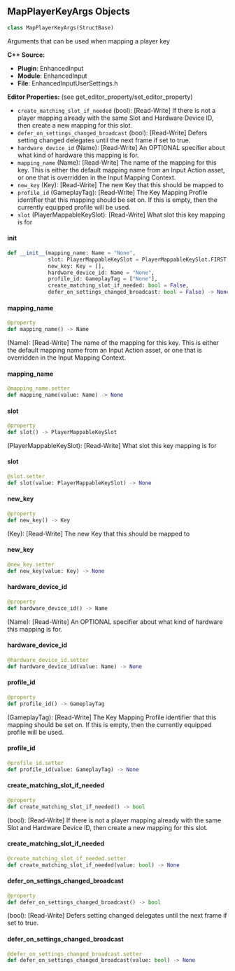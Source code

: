 ## MapPlayerKeyArgs Objects

```python
class MapPlayerKeyArgs(StructBase)
```

Arguments that can be used when mapping a player key

**C++ Source:**

- **Plugin**: EnhancedInput
- **Module**: EnhancedInput
- **File**: EnhancedInputUserSettings.h

**Editor Properties:** (see get_editor_property/set_editor_property)

- ``create_matching_slot_if_needed`` (bool):  [Read-Write] If there is not a player mapping already with the same Slot and Hardware Device ID, then create a new mapping for this slot.
- ``defer_on_settings_changed_broadcast`` (bool):  [Read-Write] Defers setting changed delegates until the next frame if set to true.
- ``hardware_device_id`` (Name):  [Read-Write] An OPTIONAL specifier about what kind of hardware this mapping is for.
- ``mapping_name`` (Name):  [Read-Write] The name of the mapping for this key. This is either the default mapping name from an Input Action asset, or one
  that is overridden in the Input Mapping Context.
- ``new_key`` (Key):  [Read-Write] The new Key that this should be mapped to
- ``profile_id`` (GameplayTag):  [Read-Write] The Key Mapping Profile identifier that this mapping should be set on. If this is empty, then the currently equipped profile will be used.
- ``slot`` (PlayerMappableKeySlot):  [Read-Write] What slot this key mapping is for

<a id="unreal.MapPlayerKeyArgs.__init__"></a>

#### __init__

```python
def __init__(mapping_name: Name = "None",
             slot: PlayerMappableKeySlot = PlayerMappableKeySlot.FIRST,
             new_key: Key = [],
             hardware_device_id: Name = "None",
             profile_id: GameplayTag = ["None"],
             create_matching_slot_if_needed: bool = False,
             defer_on_settings_changed_broadcast: bool = False) -> None
```

<a id="unreal.MapPlayerKeyArgs.mapping_name"></a>

#### mapping_name

```python
@property
def mapping_name() -> Name
```

(Name):  [Read-Write] The name of the mapping for this key. This is either the default mapping name from an Input Action asset, or one
that is overridden in the Input Mapping Context.

<a id="unreal.MapPlayerKeyArgs.mapping_name"></a>

#### mapping_name

```python
@mapping_name.setter
def mapping_name(value: Name) -> None
```

<a id="unreal.MapPlayerKeyArgs.slot"></a>

#### slot

```python
@property
def slot() -> PlayerMappableKeySlot
```

(PlayerMappableKeySlot):  [Read-Write] What slot this key mapping is for

<a id="unreal.MapPlayerKeyArgs.slot"></a>

#### slot

```python
@slot.setter
def slot(value: PlayerMappableKeySlot) -> None
```

<a id="unreal.MapPlayerKeyArgs.new_key"></a>

#### new_key

```python
@property
def new_key() -> Key
```

(Key):  [Read-Write] The new Key that this should be mapped to

<a id="unreal.MapPlayerKeyArgs.new_key"></a>

#### new_key

```python
@new_key.setter
def new_key(value: Key) -> None
```

<a id="unreal.MapPlayerKeyArgs.hardware_device_id"></a>

#### hardware_device_id

```python
@property
def hardware_device_id() -> Name
```

(Name):  [Read-Write] An OPTIONAL specifier about what kind of hardware this mapping is for.

<a id="unreal.MapPlayerKeyArgs.hardware_device_id"></a>

#### hardware_device_id

```python
@hardware_device_id.setter
def hardware_device_id(value: Name) -> None
```

<a id="unreal.MapPlayerKeyArgs.profile_id"></a>

#### profile_id

```python
@property
def profile_id() -> GameplayTag
```

(GameplayTag):  [Read-Write] The Key Mapping Profile identifier that this mapping should be set on. If this is empty, then the currently equipped profile will be used.

<a id="unreal.MapPlayerKeyArgs.profile_id"></a>

#### profile_id

```python
@profile_id.setter
def profile_id(value: GameplayTag) -> None
```

<a id="unreal.MapPlayerKeyArgs.create_matching_slot_if_needed"></a>

#### create_matching_slot_if_needed

```python
@property
def create_matching_slot_if_needed() -> bool
```

(bool):  [Read-Write] If there is not a player mapping already with the same Slot and Hardware Device ID, then create a new mapping for this slot.

<a id="unreal.MapPlayerKeyArgs.create_matching_slot_if_needed"></a>

#### create_matching_slot_if_needed

```python
@create_matching_slot_if_needed.setter
def create_matching_slot_if_needed(value: bool) -> None
```

<a id="unreal.MapPlayerKeyArgs.defer_on_settings_changed_broadcast"></a>

#### defer_on_settings_changed_broadcast

```python
@property
def defer_on_settings_changed_broadcast() -> bool
```

(bool):  [Read-Write] Defers setting changed delegates until the next frame if set to true.

<a id="unreal.MapPlayerKeyArgs.defer_on_settings_changed_broadcast"></a>

#### defer_on_settings_changed_broadcast

```python
@defer_on_settings_changed_broadcast.setter
def defer_on_settings_changed_broadcast(value: bool) -> None
```

<a id="unreal.InstancedStruct"></a>